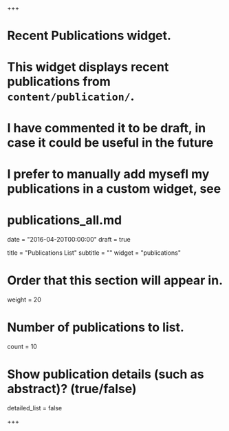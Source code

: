 +++
# Recent Publications widget.
# This widget displays recent publications from `content/publication/`.
# I have commented it to be draft, in case it could be useful in the future
# I prefer to manually add mysefl my publications in a custom widget, see
# publications_all.md
date = "2016-04-20T00:00:00"
draft = true

title = "Publications List"
subtitle = ""
widget = "publications"

# Order that this section will appear in.
weight = 20

# Number of publications to list.
count = 10

# Show publication details (such as abstract)? (true/false)
detailed_list = false

+++

